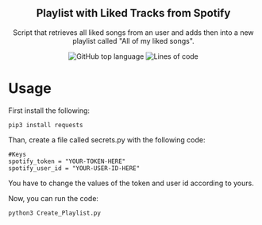 # 
<h2 align="center">Playlist with Liked Tracks from Spotify</h2>

<p align="center">
  Script that retrieves all liked songs from an user and adds then into a new playlist called "All of my liked songs". 
</p>

<p align="center">
   <img alt="GitHub top language" src="https://img.shields.io/github/languages/top/thainapires/last10-SavedTracks-Spotify">
   <img alt="Lines of code" src="https://img.shields.io/tokei/lines/github/thainapires/last10-SavedTracks-Spotify">
</p>

# Usage

First install the following:

```
pip3 install requests
```

Than, create a file called secrets.py with the following code:

```
#Keys
spotify_token = "YOUR-TOKEN-HERE"
spotify_user_id = "YOUR-USER-ID-HERE"
```

You have to change the values of the token and user id according to yours.

Now, you can run the code:

```
python3 Create_Playlist.py
```
